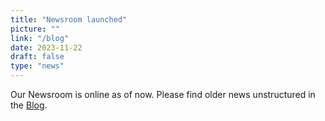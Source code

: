 ```yaml
---
title: "Newsroom launched"
picture: ""
link: "/blog"
date: 2023-11-22
draft: false
type: "news"
---
```


Our Newsroom is online as of now. Please find older news unstructured in the [Blog](/blog).
